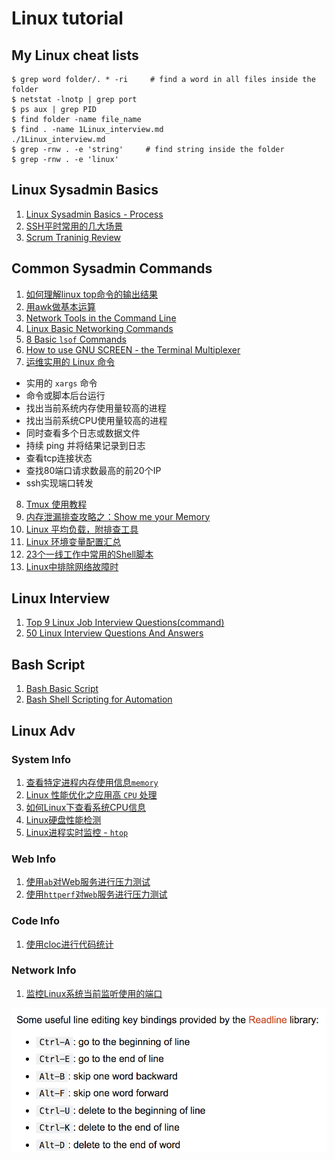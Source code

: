 # Linux tutorial

## My Linux cheat lists

```
$ grep word folder/. * -ri     # find a word in all files inside the folder
$ netstat -lnotp | grep port
$ ps aux | grep PID
$ find folder -name file_name
$ find . -name 1Linux_interview.md
./1Linux_interview.md
$ grep -rnw . -e 'string'     # find string inside the folder
$ grep -rnw . -e 'linux'
```

## Linux Sysadmin Basics 

1. [Linux Sysadmin Basics - Process](2Linux_process.md)
2. [SSH平时常用的几大场景](14ssh.md)
3. [Scrum Traninig Review](15Scrum_training.md)


## Common Sysadmin Commands

1. [如何理解linux top命令的输出结果](https://github.com/Chao-Xi/JacobTechBlog/blob/master/ops/top_command.md)
2. [用awk做基本运算](https://github.com/Chao-Xi/JacobTechBlog/blob/master/ops/awk.md)
3. [Network Tools in the Command Line](https://github.com/Chao-Xi/JacobTechBlog/blob/master/ops/linux_network_troubleshooting_tools.md)
4. [Linux Basic Networking Commands](https://github.com/Chao-Xi/JacobTechBlog/blob/master/ops/linux_network_command.md)
5. [8 Basic `lsof` Commands](3Linux_lsof.md)
6. [How to use GNU SCREEN - the Terminal Multiplexer](4Linux_GNU_Screen.md)
7. [运维实用的 Linux 命令](5Devops_Linux_commmand.md)
  * 实用的 `xargs` 命令
  * 命令或脚本后台运行
  * 找出当前系统内存使用量较高的进程
  * 找出当前系统CPU使用量较高的进程
  * 同时查看多个日志或数据文件
  * 持续 ping 并将结果记录到日志
  * 查看tcp连接状态
  * 查找80端口请求数最高的前20个IP
  * ssh实现端口转发
8. [Tmux 使用教程](11tmux.md)
9. [内存泄漏排查攻略之：Show me your Memory](12show_mem.md)
10. [Linux 平均负载，附排查工具](13show_loadbalancer.md)
11. [Linux 环境变量配置汇总](16Linux_env.md)
12. [23个一线工作中常用的Shell脚本](17Linux_shell.md)
13. [Linux中排除网络故障时](18Linux_network_ts.md)

## Linux Interview

1. [Top 9 Linux Job Interview Questions(command)](1top10linuxjobQA.md)
2. [50 Linux Interview Questions And Answers](1Linux_interview.md)

## Bash Script

1. [Bash Basic Script](8basch_basic.md)
2. [Bash Shell Scripting for Automation](7bash_automation.md)

## Linux Adv

### System Info

1. [查看特定进程内存使用信息`memory`](linux_adv1_mem_check.md)
2. [Linux 性能优化之应用高 `CPU` 处理](6Linux_high_cpu.md)
3. [如何Linux下查看系统CPU信息](linux_adv6_cpu_check.md)
4. [Linux硬盘性能检测](linux_adv7_disk_info.md)
5. [Linux进程实时监控 - `htop`](linux_adv8_procss_htop.md)


### Web Info

1. [使用`ab`对Web服务进行压力测试](linux_adv2_ab_web.md)
2. [使用`httperf`对`Web`服务进行压力测试](linux_adv4_httperf_web.md)


### Code Info

1. [使用cloc进行代码统计](linux_adv3_cloc_code.md)

### Network Info

1. [监控Linux系统当前监听使用的端口](linux_adv5_port_check.md)



![Alt Image Text](images/0_1.png "Body image")
